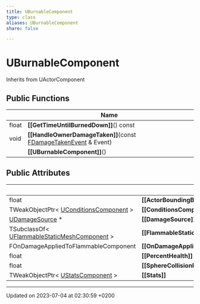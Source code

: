 ```yaml
---
title: UBurnableComponent
type: class
aliases: UBurnableComponent
share: false

---
```


# UBurnableComponent





Inherits from UActorComponent

## Public Functions

|                | Name           |
| -------------- | -------------- |
| float | **[[GetTimeUntilBurnedDown]]**() const |
| void | **[[HandleOwnerDamageTaken]]**(const [FDamageTakenEvent](/docs/SDK/Source/Classes/structFDamageTakenEvent.md) & Event) |
| | **[[UBurnableComponent]]**() |

## Public Attributes

|                | Name           |
| -------------- | -------------- |
| float | **[[ActorBoundingBoxTweak]]**  |
| TWeakObjectPtr< [UConditionsComponent](/docs/SDK/Source/Classes/classUConditionsComponent.md) > | **[[ConditionsComponent]]**  |
| [UDamageSource](/docs/SDK/Source/Classes/classUDamageSource.md) * | **[[DamageSource]]**  |
| TSubclassOf< [UFlammableStaticMeshComponent](/docs/SDK/Source/Classes/classUFlammableStaticMeshComponent.md) > | **[[FlammableStaticMeshComponentClass]]**  |
| FOnDamageAppliedToFlammableComponent | **[[OnDamageAppliedToFlammableComponent]]**  |
| float | **[[PercentHealth]]**  |
| float | **[[SphereCollisionRadius]]**  |
| TWeakObjectPtr< [UStatsComponent](/docs/SDK/Source/Classes/classUStatsComponent.md) > | **[[Stats]]**  |

-------------------------------

Updated on 2023-07-04 at 02:30:59 +0200